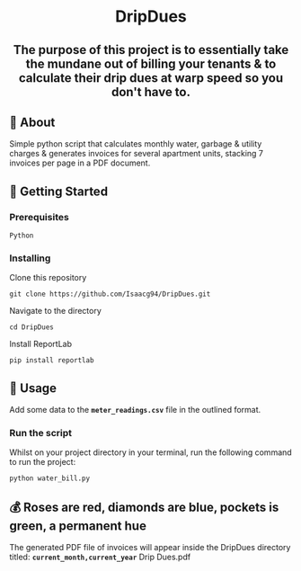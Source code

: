 

<h1 align="center">DripDues</h1>



<h2 align="center"> The purpose of this project is to essentially take the mundane out of billing your tenants & to calculate their drip dues at warp speed so you don't have to.

</h2>

## 🧐 About <a name = "about"></a>

Simple python script that calculates monthly water, garbage & utility charges & generates invoices for several apartment units, stacking 7 invoices per page in a PDF document.


## 🏁 Getting Started <a name = "getting_started"></a>


### Prerequisites

```
Python
```

### Installing


Clone this repository

```
git clone https://github.com/Isaacg94/DripDues.git
```

Navigate to the directory

```
cd DripDues
```

Install ReportLab

```
pip install reportlab
```

## 🎈 Usage <a name="usage"></a>
Add some data to the **`meter_readings.csv`** file in the outlined format.

### Run the script

Whilst on your project directory in your terminal, run the following command to run the project:
```
python water_bill.py
```
## 💰 Roses are red, diamonds are blue, pockets is green, a permanent hue

The generated PDF file of invoices will appear inside the DripDues directory titled: **`current_month,current_year`** Drip Dues.pdf
